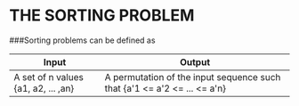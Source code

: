 # THE SORTING PROBLEM

###Sorting problems can be defined as

| Input | Output |
| --- | --- |
|  A set of n values {a1, a2, ... ,an} | A permutation of the input sequence such that {a'1 <= a'2 <= ... <= a'n} |
